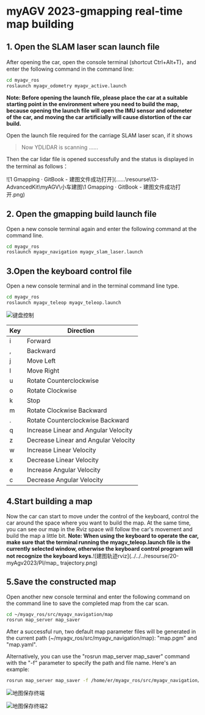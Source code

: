 # myAGV 2023-gmapping real-time map building

## 1. Open the SLAM laser scan launch file

After opening the car, open the console terminal (shortcut Ctrl+Alt+T)，and enter the following command in the command line:

```bash
cd myagv_ros
roslaunch myagv_odometry myagv_active.launch 
```

**Note: Before opening the launch file, please place the car at a suitable starting point in the environment where you need to build the map, because opening the launch file will open the IMU sensor and odometer of the car, and moving the car artificially will cause distortion of the car build.**

Open the launch file required for the carriage SLAM laser scan, if it shows

>  Now YDLIDAR is scanning ......

Then the car lidar file is opened successfully and the status is displayed in the terminal as follows：

![1 Gmapping · GitBook - 建图文件成功打开](..\..\..\resourse\13-AdvancedKit\myAGV\小车建图\1 Gmapping · GitBook - 建图文件成功打开.png)

## 2. Open the gmapping build launch file

Open a new console terminal again and enter the following command at the command line.

```bash
cd myagv_ros
roslaunch myagv_navigation myagv_slam_laser.launch 
```

## 3.Open the keyboard control file

Open a new console terminal and in the terminal command line type.

```bash
cd myagv_ros
roslaunch myagv_teleop myagv_teleop.launch
```

![键盘控制](../../../resourse/20-myAgv2023/PI/tele_control.png)

| Key  | Direction                            |
| ---- | ------------------------------------ |
| i    | Forward                              |
| ,    | Backward                             |
| j    | Move Left                            |
| l    | Move Right                           |
| u    | Rotate Counterclockwise              |
| o    | Rotate Clockwise                     |
| k    | Stop                                 |
| m    | Rotate Clockwise Backward            |
| .    | Rotate Counterclockwise Backward     |
| q    | Increase Linear and Angular Velocity |
| z    | Decrease Linear and Angular Velocity |
| w    | Increase Linear Velocity             |
| x    | Decrease Linear Velocity             |
| e    | Increase Angular Velocity            |
| c    | Decrease Angular Velocity            |

## 4.Start building a map

Now the car can start to move under the control of the keyboard, control the car around the space where you want to build the map. At the same time, you can see our map in the Rviz space will follow the car's movement and build the map a little bit.
**Note: When using the keyboard to operate the car, make sure that the terminal running the myagv_teleop.launch file is the currently selected window, otherwise the keyboard control program will not recognize the keyboard keys.**![建图轨迹rviz](../../../resourse/20-myAgv2023/PI/map_ trajectory.png)

## 5.Save the constructed map

Open another new console terminal and enter the following command on the command line to save the completed map from the car scan.

```bash
cd ~/myagv_ros/src/myagv_navigation/map
rosrun map_server map_saver 
```

After a successful run, two default map parameter files will be generated in the current path (~/myagv_ros/src/myagv_navigation/map): "map.pgm" and "map.yaml".

Alternatively, you can use the "rosrun map_server map_saver" command with the "-f" parameter to specify the path and file name. Here's an example:

```bash
rosrun map_server map_saver -f /home/er/myagv_ros/src/myagv_navigation/map/map_505
```

![地图保存终端](../../../resourse/20-myAgv2023/PI/map_saver_1.png)

![地图保存终端2](../../../resourse/20-myAgv2023/PI/map_saver_2.png)


